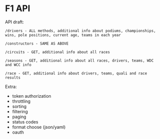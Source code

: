 # F1 API

API draft:

```
/drivers - ALL methods, additional info about podiums, championships, wins, pole positions, current age, teams in each year

/constructors - SAME AS ABOVE

/circuits - GET, additional info about all races

/seasons - GET, additional info about all races, drivers, teams, WDC and WCC info

/race - GET, additional info about drivers, teams, quali and race results

```

Extra:
* token authorization
* throttling
* sorting
* filtering
* paging
* status codes
* format choose (json/yaml)
* oauth